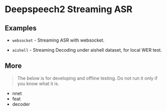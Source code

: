 # Deepspeech2 Streaming ASR

## Examples

* `websocket` - Streaming ASR with websocket.

* `aishell` - Streaming Decoding under aishell dataset, for local WER test.

## More

> The below is for developing and offline testing. Do not run it only if you know what it is.
* nnet
* feat
* decoder
